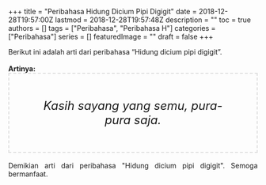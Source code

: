 +++
title = "Peribahasa Hidung Dicium Pipi Digigit"
date = 2018-12-28T19:57:00Z
lastmod = 2018-12-28T19:57:48Z
description = ""
toc = true
authors = []
tags = ["Peribahasa", "Peribahasa H"]
categories = ["Peribahasa"]
series = []
featuredImage = ""
draft = false
+++

<div dir="ltr" style="text-align: left;" trbidi="on"><div style="text-align: justify;">Berikut ini adalah arti dari peribahasa “Hidung dicium pipi digigit”.</div><br /><div style="text-align: justify;"><b>Artinya:</b></div><div style="border: 2px dashed #ddd; font-size: 24px; height: auto; margin: 0 auto; padding: 50px; text-align: center; width: auto;"><i>Kasih sayang yang semu, pura-pura saja.</i></div><div style="text-align: justify;"><br /></div><div style="text-align: justify;">Demikian arti dari peribahasa "Hidung dicium pipi digigit". Semoga bermanfaat. </div></div>
